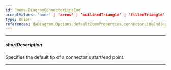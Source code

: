 ```yaml
---
id: Enums.DiagramConnectorLineEnd
acceptValues: 'none' | 'arrow' | 'outlinedTriangle' | 'filledTriangle'
type: Union
references: dxDiagram.Options.defaultItemProperties.connectorLineEnd|dxDiagram.Options.defaultItemProperties.connectorLineStart
---
```

---
##### shortDescription
Specifies the default tip of a connector's start/end point.

---
